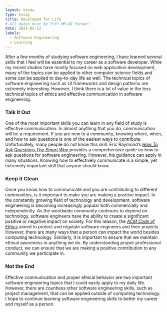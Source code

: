 ```yaml
---
layout: essay
type: essay
title: Developed for Life
# All dates must be YYYY-MM-DD format!
date: 2021-05-12
labels:
  - Software Engineering
  - Learning
---
```


After a few months of studying software engineering, I have learned several skills that I feel will be essential to my career as a software developer. While my recent studies have mostly focused on web application development, many of the topics can be applied to other computer science fields and some can be applied to day-to-day life as well. The technical topics of software engineering such as UI frameworks and design patterns are extremely interesting. However, I think there is a lot of value in the less technical topics of ethics and effective communication in software engineering.

### Talk it Out

One of the most important skills you can learn in any field of study is effective communication. In almost anything that you do, communication will be a requirement. If you are new to a community, knowing where, when, and how to ask questions is one of the easiest ways to contribute. Unfortunately, many people do not know this skill. Eric Raymond’s [*How To Ask Questions The Smart Way*](http://www.catb.org/esr/faqs/smart-questions.html) provides a comprehensive guide on how to ask questions for software engineering. However, his guidance can apply in many situations. Knowing how to effectively communicate is a simple, yet extremely important skill that anyone should know.

### Keep it Clean

Once you know how to communicate and you are contributing to different communities, is it important to make you are making a positive impact. In the constantly growing field of technology and development, software engineering is becoming increasingly popular both commercially and independently. As the worldwide community continues to depend on technology, software engineers have the ability to create a significant positive or negative impact on society. For this reason, the [*ACM Code of Ethics*](https://www.acm.org/code-of-ethics) aimed to protect and regulate software engineers and their projects. However, there are many ways that a person can impact the world besides computing technology. Similarly, it is important to ensure that we maintain ethical awareness in anything we do. By understanding proper professional conduct, we can ensure that we are making a positive contribution to any community we participate in.

### Not the End

Effective communication and proper ethical behavior are two important software engineering topics that I could easily apply to my daily life. However, there are countless other software engineering skills, such as project management, that can be applied outside of computing technology. I hope to continue learning software engineering skills to better my career and myself as a person.
